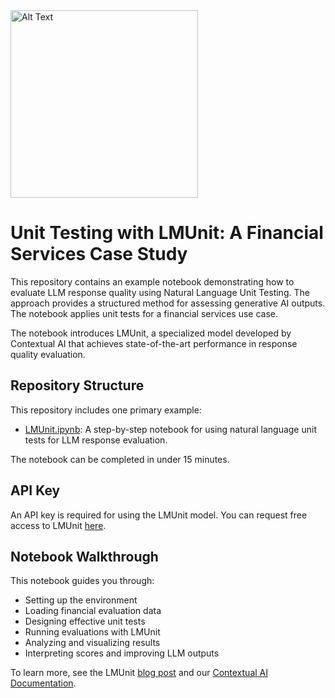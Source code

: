 <img src="https://imagedelivery.net/Dr98IMl5gQ9tPkFM5JRcng/3e5f6fbd-9bc6-4aa1-368e-e8bb1d6ca100/Ultra" alt="Alt Text" width="300">

<br>

# Unit Testing with LMUnit: A Financial Services Case Study  

This repository contains an example notebook demonstrating how to evaluate LLM response quality using Natural Language Unit Testing. The approach provides a structured method for assessing generative AI outputs. The notebook applies unit tests for a financial services use case.

The notebook introduces LMUnit, a specialized model developed by Contextual AI that achieves state-of-the-art performance in response quality evaluation.

## Repository Structure

This repository includes one primary example:
- [LMUnit.ipynb](LMUnit.ipynb): A step-by-step notebook for using natural language unit tests for LLM response evaluation.

The notebook can be completed in under 15 minutes. 

## API Key

An API key is required for using the LMUnit model. You can request free access to LMUnit [here](https://contextual.ai/request-lmunit-api/).


## Notebook Walkthrough
This notebook guides you through:
 - Setting up the environment
 - Loading financial evaluation data
 - Designing effective unit tests
 - Running evaluations with LMUnit
 - Analyzing and visualizing results
 - Interpreting scores and improving LLM outputs

To learn more, see the LMUnit [blog post](https://contextual.ai/blog/lmunit/) and our [Contextual AI Documentation](https://docs.contextual.ai).